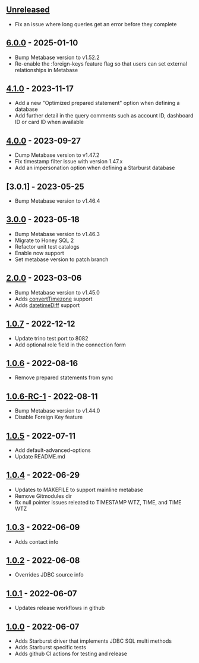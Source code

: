 ## [Unreleased]
-   Fix an issue where long queries get an error before they complete

## [6.0.0] - 2025-01-10

-   Bump Metabase version to v1.52.2
-   Re-enable the :foreign-keys feature flag so that users can set external relationships in Metabase

## [4.1.0] - 2023-11-17

-   Add a new "Optimized prepared statement" option when defining a database
-   Add further detail in the query comments such as account ID, dashboard ID or card ID when available

## [4.0.0] - 2023-09-27

-   Dump Metabase version to v1.47.2
-   Fix timestamp filter issue with version 1.47.x
-   Add an impersonation option when defining a Starburst database

## [3.0.1] - 2023-05-25

-   Bump Metabase version to v1.46.4

## [3.0.0] - 2023-05-18

-   Bump Metabase version to v1.46.3
-   Migrate to Honey SQL 2
-   Refactor unit test catalogs
-   Enable now support
-   Set metabase version to patch branch 

## [2.0.0] - 2023-03-06

-   Bump Metabase version to v1.45.0
-   Adds [convertTimezone](https://www.metabase.com/docs/latest/questions/query-builder/expressions/converttimezone) support
-   Adds [datetimeDiff](https://www.metabase.com/docs/latest/questions/query-builder/expressions/datetimediff) support

## [1.0.7] - 2022-12-12

-   Update trino test port to 8082
-   Add optional role field in the connection form

## [1.0.6] - 2022-08-16

-   Remove prepared statements from sync

## [1.0.6-RC-1] - 2022-08-11

-   Bump Metabase version to v1.44.0
-   Disable Foreign Key feature

## [1.0.5] - 2022-07-11

-   Add default-advanced-options
-   Update README.md

## [1.0.4] - 2022-06-29

-   Updates to MAKEFILE to support mainline metabase
-   Remove Gitmodules dir
-   fix null pointer issues releated to TIMESTAMP WTZ, TIME, and TIME WTZ

## [1.0.3] - 2022-06-09

-   Adds contact info

## [1.0.2] - 2022-06-08

-   Overrides JDBC source info

## [1.0.1] - 2022-06-07

-   Updates release workflows in github

## [1.0.0] - 2022-06-07

-   Adds Starburst driver that implements JDBC SQL multi methods
-   Adds Starburst specific tests
-   Adds github CI actions for testing and release

[Unreleased]: https://github.com/starburstdata/metabase-driver/compare/6.0.0...HEAD

[6.0.0]: https://github.com/starburstdata/metabase-driver/compare/5.0.0...6.0.0

[5.0.0]: https://github.com/starburstdata/metabase-driver/compare/4.1.0...5.0.0

[4.1.0]: https://github.com/starburstdata/metabase-driver/compare/4.0.0...4.1.0

[4.0.0]: https://github.com/starburstdata/metabase-driver/compare/3.0.0...4.0.0

[3.0.0]: https://github.com/starburstdata/metabase-driver/compare/2.0.0...3.0.0

[2.0.0]: https://github.com/starburstdata/metabase-driver/compare/1.0.7...2.0.0

[1.0.7]: https://github.com/starburstdata/metabase-driver/compare/1.0.6...1.0.7

[1.0.6]: https://github.com/starburstdata/metabase-driver/compare/1.0.6-RC-1...1.0.6

[1.0.6-RC-1]: https://github.com/starburstdata/metabase-driver/compare/1.0.5...1.0.6-RC-1

[1.0.5]: https://github.com/starburstdata/metabase-driver/compare/1.0.4...1.0.5

[1.0.4]: https://github.com/starburstdata/metabase-driver/compare/1.0.3...1.0.4

[1.0.3]: https://github.com/starburstdata/metabase-driver/compare/1.0.2...1.0.3

[1.0.2]: https://github.com/starburstdata/metabase-driver/compare/1.0.1...1.0.2

[1.0.1]: https://github.com/starburstdata/metabase-driver/compare/1.0.0...1.0.1

[1.0.0]: https://github.com/starburstdata/metabase-driver/compare/bf93d37ea60c119bc62f627cd6c8ca6aff4948ab...1.0.0
